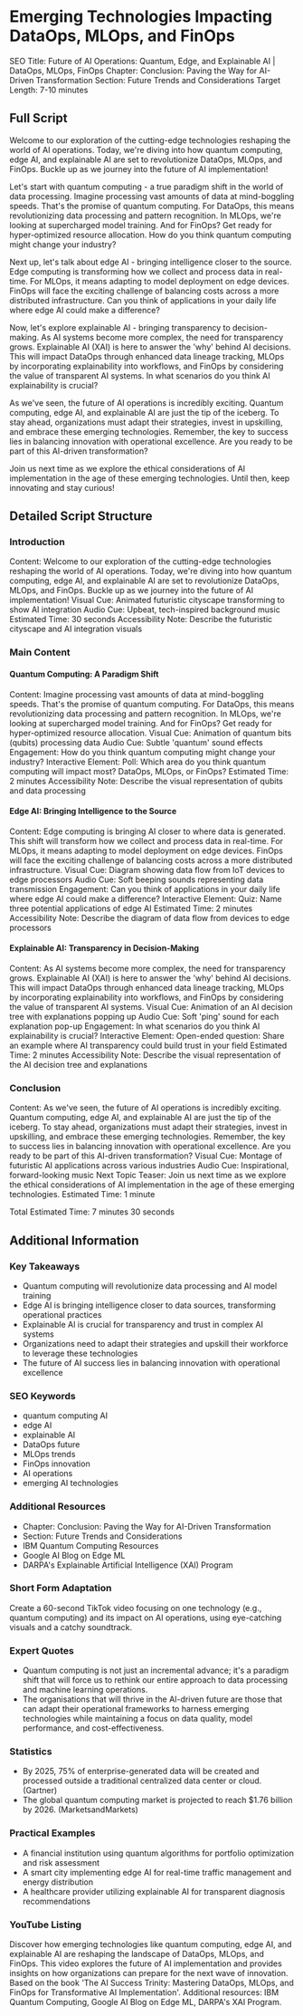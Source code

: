 # Emerging Technologies Impacting DataOps, MLOps, and FinOps

SEO Title: Future of AI Operations: Quantum, Edge, and Explainable AI | DataOps, MLOps, FinOps
Chapter: Conclusion: Paving the Way for AI-Driven Transformation
Section: Future Trends and Considerations
Target Length: 7-10 minutes

## Full Script

Welcome to our exploration of the cutting-edge technologies reshaping the world of AI operations. Today, we're diving into how quantum computing, edge AI, and explainable AI are set to revolutionize DataOps, MLOps, and FinOps. Buckle up as we journey into the future of AI implementation!

Let's start with quantum computing - a true paradigm shift in the world of data processing. Imagine processing vast amounts of data at mind-boggling speeds. That's the promise of quantum computing. For DataOps, this means revolutionizing data processing and pattern recognition. In MLOps, we're looking at supercharged model training. And for FinOps? Get ready for hyper-optimized resource allocation. How do you think quantum computing might change your industry?

Next up, let's talk about edge AI - bringing intelligence closer to the source. Edge computing is transforming how we collect and process data in real-time. For MLOps, it means adapting to model deployment on edge devices. FinOps will face the exciting challenge of balancing costs across a more distributed infrastructure. Can you think of applications in your daily life where edge AI could make a difference?

Now, let's explore explainable AI - bringing transparency to decision-making. As AI systems become more complex, the need for transparency grows. Explainable AI (XAI) is here to answer the 'why' behind AI decisions. This will impact DataOps through enhanced data lineage tracking, MLOps by incorporating explainability into workflows, and FinOps by considering the value of transparent AI systems. In what scenarios do you think AI explainability is crucial?

As we've seen, the future of AI operations is incredibly exciting. Quantum computing, edge AI, and explainable AI are just the tip of the iceberg. To stay ahead, organizations must adapt their strategies, invest in upskilling, and embrace these emerging technologies. Remember, the key to success lies in balancing innovation with operational excellence. Are you ready to be part of this AI-driven transformation?

Join us next time as we explore the ethical considerations of AI implementation in the age of these emerging technologies. Until then, keep innovating and stay curious!

## Detailed Script Structure

### Introduction

Content: Welcome to our exploration of the cutting-edge technologies reshaping the world of AI operations. Today, we're diving into how quantum computing, edge AI, and explainable AI are set to revolutionize DataOps, MLOps, and FinOps. Buckle up as we journey into the future of AI implementation!
Visual Cue: Animated futuristic cityscape transforming to show AI integration
Audio Cue: Upbeat, tech-inspired background music
Estimated Time: 30 seconds
Accessibility Note: Describe the futuristic cityscape and AI integration visuals

### Main Content

#### Quantum Computing: A Paradigm Shift

Content: Imagine processing vast amounts of data at mind-boggling speeds. That's the promise of quantum computing. For DataOps, this means revolutionizing data processing and pattern recognition. In MLOps, we're looking at supercharged model training. And for FinOps? Get ready for hyper-optimized resource allocation.
Visual Cue: Animation of quantum bits (qubits) processing data
Audio Cue: Subtle 'quantum' sound effects
Engagement: How do you think quantum computing might change your industry?
Interactive Element: Poll: Which area do you think quantum computing will impact most? DataOps, MLOps, or FinOps?
Estimated Time: 2 minutes
Accessibility Note: Describe the visual representation of qubits and data processing

#### Edge AI: Bringing Intelligence to the Source

Content: Edge computing is bringing AI closer to where data is generated. This shift will transform how we collect and process data in real-time. For MLOps, it means adapting to model deployment on edge devices. FinOps will face the exciting challenge of balancing costs across a more distributed infrastructure.
Visual Cue: Diagram showing data flow from IoT devices to edge processors
Audio Cue: Soft beeping sounds representing data transmission
Engagement: Can you think of applications in your daily life where edge AI could make a difference?
Interactive Element: Quiz: Name three potential applications of edge AI
Estimated Time: 2 minutes
Accessibility Note: Describe the diagram of data flow from devices to edge processors

#### Explainable AI: Transparency in Decision-Making

Content: As AI systems become more complex, the need for transparency grows. Explainable AI (XAI) is here to answer the 'why' behind AI decisions. This will impact DataOps through enhanced data lineage tracking, MLOps by incorporating explainability into workflows, and FinOps by considering the value of transparent AI systems.
Visual Cue: Animation of an AI decision tree with explanations popping up
Audio Cue: Soft 'ping' sound for each explanation pop-up
Engagement: In what scenarios do you think AI explainability is crucial?
Interactive Element: Open-ended question: Share an example where AI transparency could build trust in your field
Estimated Time: 2 minutes
Accessibility Note: Describe the visual representation of the AI decision tree and explanations

### Conclusion

Content: As we've seen, the future of AI operations is incredibly exciting. Quantum computing, edge AI, and explainable AI are just the tip of the iceberg. To stay ahead, organizations must adapt their strategies, invest in upskilling, and embrace these emerging technologies. Remember, the key to success lies in balancing innovation with operational excellence. Are you ready to be part of this AI-driven transformation?
Visual Cue: Montage of futuristic AI applications across various industries
Audio Cue: Inspirational, forward-looking music
Next Topic Teaser: Join us next time as we explore the ethical considerations of AI implementation in the age of these emerging technologies.
Estimated Time: 1 minute

Total Estimated Time: 7 minutes 30 seconds

## Additional Information

### Key Takeaways
- Quantum computing will revolutionize data processing and AI model training
- Edge AI is bringing intelligence closer to data sources, transforming operational practices
- Explainable AI is crucial for transparency and trust in complex AI systems
- Organizations need to adapt their strategies and upskill their workforce to leverage these technologies
- The future of AI success lies in balancing innovation with operational excellence

### SEO Keywords
- quantum computing AI
- edge AI
- explainable AI
- DataOps future
- MLOps trends
- FinOps innovation
- AI operations
- emerging AI technologies

### Additional Resources
- Chapter: Conclusion: Paving the Way for AI-Driven Transformation
- Section: Future Trends and Considerations
- IBM Quantum Computing Resources
- Google AI Blog on Edge ML
- DARPA's Explainable Artificial Intelligence (XAI) Program

### Short Form Adaptation
Create a 60-second TikTok video focusing on one technology (e.g., quantum computing) and its impact on AI operations, using eye-catching visuals and a catchy soundtrack.

### Expert Quotes
- Quantum computing is not just an incremental advance; it's a paradigm shift that will force us to rethink our entire approach to data processing and machine learning operations.
- The organisations that will thrive in the AI-driven future are those that can adapt their operational frameworks to harness emerging technologies while maintaining a focus on data quality, model performance, and cost-effectiveness.

### Statistics
- By 2025, 75% of enterprise-generated data will be created and processed outside a traditional centralized data center or cloud. (Gartner)
- The global quantum computing market is projected to reach $1.76 billion by 2026. (MarketsandMarkets)

### Practical Examples
- A financial institution using quantum algorithms for portfolio optimization and risk assessment
- A smart city implementing edge AI for real-time traffic management and energy distribution
- A healthcare provider utilizing explainable AI for transparent diagnosis recommendations

### YouTube Listing
Discover how emerging technologies like quantum computing, edge AI, and explainable AI are reshaping the landscape of DataOps, MLOps, and FinOps. This video explores the future of AI implementation and provides insights on how organizations can prepare for the next wave of innovation. Based on the book 'The AI Success Trinity: Mastering DataOps, MLOps, and FinOps for Transformative AI Implementation'. Additional resources: IBM Quantum Computing, Google AI Blog on Edge ML, DARPA's XAI Program.
